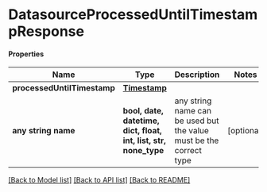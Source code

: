 # DatasourceProcessedUntilTimestampResponse

#### Properties
Name | Type | Description | Notes
------------ | ------------- | ------------- | -------------
**processedUntilTimestamp** | [**Timestamp**](Timestamp.md) |  | 
**any string name** | **bool, date, datetime, dict, float, int, list, str, none_type** | any string name can be used but the value must be the correct type | [optional]

[[Back to Model list]](../README.md#documentation-for-models) [[Back to API list]](../README.md#documentation-for-api-endpoints) [[Back to README]](../README.md)

